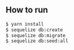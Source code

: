 ## How to run

```sh
$ yarn install
$ sequelize db:create
$ sequelize db:migrate
$ sequelize db:seed:all
```
